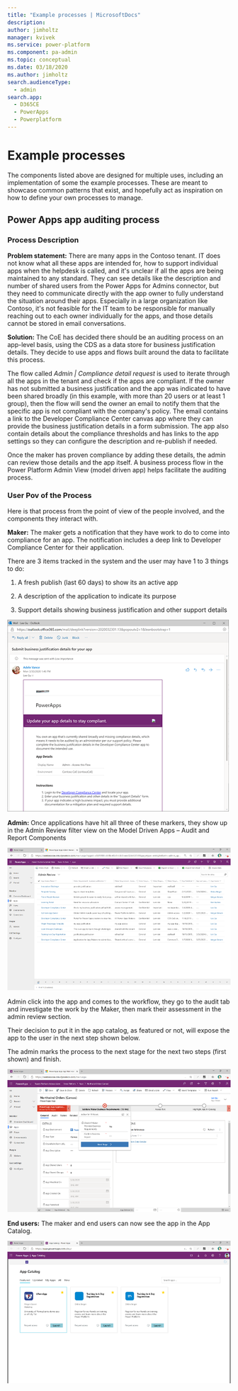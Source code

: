 ```yaml
---
title: "Example processes | MicrosoftDocs"
description: 
author: jimholtz
manager: kvivek
ms.service: power-platform
ms.component: pa-admin
ms.topic: conceptual
ms.date: 03/18/2020
ms.author: jimholtz
search.audienceType: 
  - admin
search.app: 
  - D365CE
  - PowerApps
  - Powerplatform
---
```

# Example processes

The components listed above are designed for multiple uses, including an implementation of some the example processes. These are meant to showcase common patterns that exist, and hopefully act as inspiration on how to define your own
processes to manage.

## Power Apps app auditing process

### Process Description

**Problem statement:** There are many apps in the Contoso tenant. IT does not know what all these apps are intended for, how to support individual apps when the helpdesk is called, and it's unclear if all the apps are being maintained to any standard. They can see details like the description and number of shared users from the Power Apps for Admins connector, but they need to communicate directly
with the app owner to fully understand the situation around their apps. Especially in a large organization like Contoso, it's not feasible for the IT team to be responsible for manually reaching out to each owner individually for the apps, and those details cannot be stored in email conversations.

**Solution:** The CoE has decided there should be an auditing process on an app-level basis, using the CDS as a data store for business justification details. They decide to use apps and flows built around the data to facilitate
this process.

The flow called *Admin \| Compliance detail request* is used to iterate through all the apps in the tenant and check if the apps are compliant. If the owner has not submitted a business justification and the app was indicated to have been shared broadly (in this example, with more than 20 users or at least 1 group), then the flow will send the owner an email to notify them that the
specific app is not compliant with the company's policy. The email contains a link to the Developer Compliance Center canvas app where they can provide the business justification details in a form submission. The app also contain details about the compliance thresholds and has links to the app settings so they can configure the description and re-publish if needed.

Once the maker has proven compliance by adding these details, the admin can review those details and the app itself. A business process flow in the Power Platform Admin View (model driven app) helps facilitate the auditing process.

### User Pov of the Process

Here is that process from the point of view of the people involved, and the components they interact with.

**Maker:** The maker gets a notification that they have work to do to come into compliance for an app. The notification includes a deep link to Developer
Compliance Center for their application.

There are 3 items tracked in the system and the user may have 1 to 3 things to do:

1. A fresh publish (last 60 days) to show its an active app

1. A description of the application to indicate its purpose

1. Support details showing business justification and other support details

![User PoV of sample audit process](media/coe55.png)

**Admin:** Once applications have hit all three of these markers, they show up in the Admin Review filter view on the Model Driven Apps – Audit and Report
Components

![Admin PoV of sample audit process](media/coe71.png)

Admin click into the app and comes to the workflow, they go to the audit tab and investigate the work by the Maker, then mark their assessment in the admin review section.

Their decision to put it in the app catalog, as featured or not, will expose the app to the user in the next step shown below.

The admin marks the process to the next stage for the next two steps (first shown) and finish.

![Validate maker requirements](media/coe54.png)

**End users:** The maker and end users can now see the app in the App Catalog.

![App catalog](media/coe67.png)
